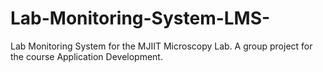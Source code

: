 # Lab-Monitoring-System-LMS-
Lab Monitoring System for the MJIIT Microscopy Lab. A group project for the course Application Development. 
